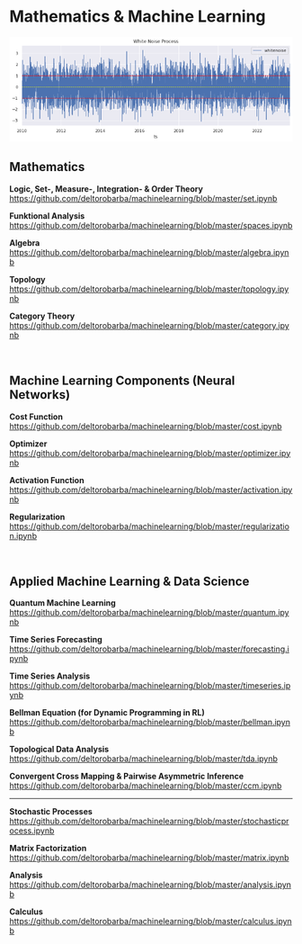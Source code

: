 # Mathematics & Machine Learning

<img src="https://raw.githubusercontent.com/deltorobarba/repo/master/whitenoise.png" alt="white noise">

<br>

## Mathematics

<b>Logic, Set-, Measure-, Integration- & Order Theory</b><br>
https://github.com/deltorobarba/machinelearning/blob/master/set.ipynb

<b>Funktional Analysis</b><br>
https://github.com/deltorobarba/machinelearning/blob/master/spaces.ipynb

<b>Algebra</b><br>
https://github.com/deltorobarba/machinelearning/blob/master/algebra.ipynb

<b>Topology</b><br>
https://github.com/deltorobarba/machinelearning/blob/master/topology.ipynb

<b>Category Theory</b><br>
https://github.com/deltorobarba/machinelearning/blob/master/category.ipynb

<br>


## Machine Learning Components (Neural Networks)

<b>Cost Function</b><br>
https://github.com/deltorobarba/machinelearning/blob/master/cost.ipynb

<b>Optimizer</b><br>
https://github.com/deltorobarba/machinelearning/blob/master/optimizer.ipynb

<b>Activation Function</b><br>
https://github.com/deltorobarba/machinelearning/blob/master/activation.ipynb

<b>Regularization</b><br>
https://github.com/deltorobarba/machinelearning/blob/master/regularization.ipynb


<br>


## Applied Machine Learning & Data Science

<b>Quantum Machine Learning</b><br>
https://github.com/deltorobarba/machinelearning/blob/master/quantum.ipynb

<b>Time Series Forecasting</b><br>
https://github.com/deltorobarba/machinelearning/blob/master/forecasting.ipynb

<b>Time Series Analysis</b><br>
https://github.com/deltorobarba/machinelearning/blob/master/timeseries.ipynb

<b>Bellman Equation (for Dynamic Programming in RL)</b><br>
https://github.com/deltorobarba/machinelearning/blob/master/bellman.ipynb

<b>Topological Data Analysis</b><br>
https://github.com/deltorobarba/machinelearning/blob/master/tda.ipynb

<b>Convergent Cross Mapping & Pairwise Asymmetric Inference</b><br>
https://github.com/deltorobarba/machinelearning/blob/master/ccm.ipynb

----------------

<b>Stochastic Processes</b><br>
https://github.com/deltorobarba/machinelearning/blob/master/stochasticprocess.ipynb

<b>Matrix Factorization</b><br>
https://github.com/deltorobarba/machinelearning/blob/master/matrix.ipynb

<b>Analysis</b><br>
https://github.com/deltorobarba/machinelearning/blob/master/analysis.ipynb

<b>Calculus</b><br>
https://github.com/deltorobarba/machinelearning/blob/master/calculus.ipynb

<br>

